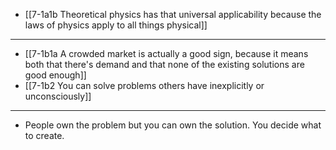 - [[7-1a1b Theoretical physics has that universal applicability because the laws of physics apply to all things physical]]
---
- [[7-1b1a A crowded market is actually a good sign, because it means both that there's demand and that none of the existing solutions are good enough]]
- [[7-1b2 You can solve problems others have inexplicitly or unconsciously]]
---
- People own the problem but you can own the solution. You decide what to create.
